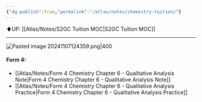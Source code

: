 ```yaml
---
{"dg-publish":true,"permalink":"/atlas/notes/chemistry-tuition/"}
---
```


⬆️UP: [[Atlas/Notes/S2GC Tuition MOC\|S2GC Tuition MOC]]

---
![Pasted image 20241107124359.png|400](/img/user/Atlas/Utilities/Images/Pasted%20image%2020241107124359.png)
#### Form 4:
- [[Atlas/Notes/Form 4 Chemistry Chapter 6 - Qualitative Analysis Note\|Form 4 Chemistry Chapter 6 - Qualitative Analysis Note]]
- [[Atlas/Notes/Form 4 Chemistry Chapter 6 - Qualitative Analysis Practice\|Form 4 Chemistry Chapter 6 - Qualitative Analysis Practice]]